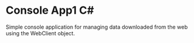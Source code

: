 # Console App1 C#

Simple console application for managing data downloaded from the web using the  WebClient object.